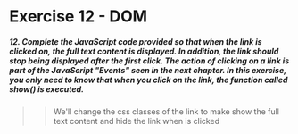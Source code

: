 # Exercise 12 - DOM

##### 12. Complete the JavaScript code provided so that when the link is clicked on, the full text content is displayed. In addition, the link should stop being displayed after the first click. The action of clicking on a link is part of the JavaScript "Events" seen in the next chapter. In this exercise, you only need to know that when you click on the link, the function called show() is executed.

>> We'll change the css classes of the link to make show the full text content and hide the link when is clicked
